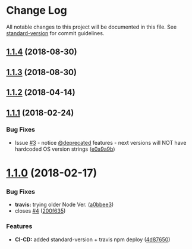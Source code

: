 # Change Log

All notable changes to this project will be documented in this file. See [standard-version](https://github.com/conventional-changelog/standard-version) for commit guidelines.

<a name="1.1.4"></a>
## [1.1.4](https://github.com/srfrnk/ua-device-detector/compare/v1.1.3...v1.1.4) (2018-08-30)



<a name="1.1.3"></a>
## [1.1.3](https://github.com/srfrnk/ua-device-detector/compare/v1.1.2...v1.1.3) (2018-08-30)



<a name="1.1.2"></a>
## [1.1.2](https://github.com/srfrnk/ua-device-detector/compare/v1.1.1...v1.1.2) (2018-04-14)



<a name="1.1.1"></a>
## [1.1.1](https://github.com/srfrnk/ua-device-detector/compare/v1.1.0...v1.1.1) (2018-02-24)


### Bug Fixes

* Issue [#3](https://github.com/srfrnk/ua-device-detector/issues/3) - notice [@deprecated](https://github.com/deprecated) features - next versions will NOT have hardcoded OS version strings ([e0a9a9b](https://github.com/srfrnk/ua-device-detector/commit/e0a9a9b))



<a name="1.1.0"></a>
# [1.1.0](https://github.com/srfrnk/ua-device-detector/compare/v1.0.1...v1.1.0) (2018-02-17)


### Bug Fixes

* **travis:** trying older Node Ver. ([a0bbee3](https://github.com/srfrnk/ua-device-detector/commit/a0bbee3))
* closes [#4](https://github.com/srfrnk/ua-device-detector/issues/4) ([200f635](https://github.com/srfrnk/ua-device-detector/commit/200f635))


### Features

* **CI-CD:** added standard-version + travis npm deploy ([4d87650](https://github.com/srfrnk/ua-device-detector/commit/4d87650))
